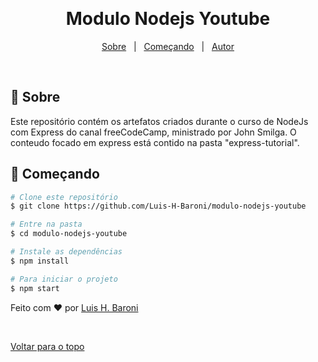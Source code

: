 &#xa0;

  <!-- <a href="https://modulonodejsyoutube.netlify.com">Demo</a> -->
</div>

<h1 align="center">Modulo Nodejs Youtube</h1>

<!-- Status -->

<!-- <h4 align="center">
	🚧  Modulo Nodejs Youtube 🚀 Em construção...  🚧
</h4>

<hr> -->

<p align="center">
  <a href="#dart-sobre">Sobre</a> &#xa0; | &#xa0; 
  <a href="#checkered_flag-começando">Começando</a> &#xa0; | &#xa0;
  <a href="https://github.com/Luis-H-Baroni" target="_blank">Autor</a>
</p>

<br>

## :dart: Sobre

Este repositório contém os artefatos criados durante o curso de NodeJs com Express do canal freeCodeCamp, ministrado por John Smilga.
O conteudo focado em express está contido na pasta "express-tutorial".

## :checkered_flag: Começando

```bash
# Clone este repositório
$ git clone https://github.com/Luis-H-Baroni/modulo-nodejs-youtube

# Entre na pasta
$ cd modulo-nodejs-youtube

# Instale as dependências
$ npm install

# Para iniciar o projeto
$ npm start
```

Feito com :heart: por <a href="https://github.com/Luis-H-Baroni" target="_blank">Luis H. Baroni</a>

&#xa0;

<a href="#top">Voltar para o topo</a>
